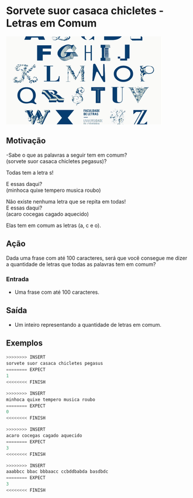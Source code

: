 # Sorvete suor casaca chicletes - Letras em Comum

![_](cover.jpg)

## Motivação

\-Sabe o que as palavras a seguir tem em comum?  
(sorvete suor casaca chicletes pegasus)?

Todas tem a letra s!

E essas daqui?  
(minhoca quixe tempero musica roubo)

Não existe nenhuma letra que se repita em todas!  
E essas daqui?  
(acaro cocegas cagado aquecido)

Elas tem em comum as letras (a, c e o).

## Ação

Dada uma frase com até 100 caracteres, será que você consegue me dizer a quantidade de letras que todas as palavras tem em comum?

### Entrada

- Uma frase com até 100 caracteres.  

## Saída

- Um inteiro representando a quantidade de letras em comum.

## Exemplos

``` py
>>>>>>>> INSERT
sorvete suor casaca chicletes pegasus
======== EXPECT
1
<<<<<<<< FINISH
```

```py
>>>>>>>> INSERT
minhoca quixe tempero musica roubo
======== EXPECT
0
<<<<<<<< FINISH
```

```py
>>>>>>>> INSERT
acaro cocegas cagado aquecido
======== EXPECT
3
<<<<<<<< FINISH
```

```py
>>>>>>>> INSERT
aaabbcc bbac bbbaacc ccbddbabda basdbdc
======== EXPECT
3
<<<<<<<< FINISH
```
